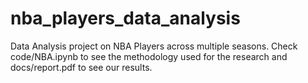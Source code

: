 # nba_players_data_analysis
 Data Analysis project on NBA Players across multiple seasons.
 Check code/NBA.ipynb to see the methodology used for the research and docs/report.pdf to see our results. 
